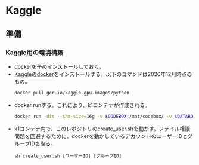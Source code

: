 # Kaggle
## 準備
### Kaggle用の環境構築
- dockerを予めインストールしておく。
- [Kaggleのdocker](https://github.com/Kaggle/docker-python)をインストールする。以下のコマンドは2020年12月時点のもの。
  ```sh
  docker pull gcr.io/kaggle-gpu-images/python
  ```
- docker runする。これにより、k1コンテナが作成される。
  ```sh
  docker run -dit --shm-size=16g -v $CODEBOX:/mnt/codebox/ -v $DATABOX:/mnt/databox/ --gpus all -p 8888:8888 --name k1 gcr.io/kaggle-gpu-images/python:latest
  ```
- k1コンテナ内で、このレポジトリのcreate_user.shを動かす。ファイル権限問題を回避するために、dockerを動かしているアカウントのユーザーIDとグループIDを取る。
  ```
  sh create_user.sh [ユーザーID] [グループID]
  ```

